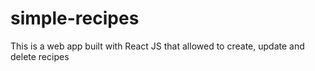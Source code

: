 # simple-recipes
This is a web app built with React JS that allowed to create, update and delete recipes

